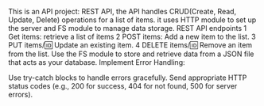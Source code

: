 This is an API project: REST API, the API handles CRUD(Create, Read, Update, Delete) operations for a list of items.
it uses HTTP module to set up the server and FS module to manage data storage.
REST API endpoints
1 Get items: retrieve a list of items
2 POST items: Add a new item to the list.
3 PUT items/:id: Update an existing item.
4 DELETE items/:id: Remove an item from the list.
Use the FS module to store and retrieve data from a JSON file that acts as your database.
Implement Error Handling:

Use try-catch blocks to handle errors gracefully.
Send appropriate HTTP status codes (e.g., 200 for success, 404 for not found, 500 for server errors).
